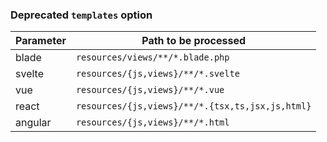 ### Deprecated `templates` option

| Parameter | Path to be processed                             |
| --------- | ------------------------------------------------ |
| blade     | `resources/views/**/*.blade.php`                 |
| svelte    | `resources/{js,views}/**/*.svelte`               |
| vue       | `resources/{js,views}/**/*.vue`                  |
| react     | `resources/{js,views}/**/*.{tsx,ts,jsx,js,html}` |
| angular   | `resources/{js,views}/**/*.html`                 |
